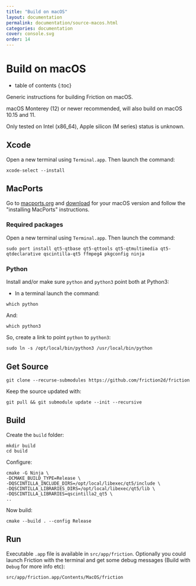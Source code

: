 ```yaml
---
title: "Build on macOS"
layout: documentation
permalink: documentation/source-macos.html
categories: documentation
cover: console.svg
order: 14
---
```


# Build on macOS

* table of contents
{:toc}

Generic instructions for building Friction on macOS.

macOS Monterey (12) or newer recommended, will also build on macOS 10.15 and 11.

Only tested on Intel (x86_64), Apple silicon (M series) status is unknown.

## Xcode

Open a new terminal using `Terminal.app`.
Then launch the command:

```
xcode-select --install
```

## MacPorts

Go to [macports.org](https://www.macports.org/) and [download](https://www.macports.org/install.php) for your macOS version and follow the "installing MacPorts" instructions.

### Required packages

Open a new terminal using `Terminal.app`.
Then launch the command:
```
sudo port install qt5-qtbase qt5-qttools qt5-qtmultimedia qt5-qtdeclarative qscintilla-qt5 ffmpeg4 pkgconfig ninja
```

### Python

Install and/or make sure `python` and `python3` point both at Python3:
* In a terminal launch the command:

```
which python
```

And:

```
which python3
```

So, create a link to point `python` to `python3`:

```
sudo ln -s /opt/local/bin/python3 /usr/local/bin/python
```

## Get Source

```
git clone --recurse-submodules https://github.com/friction2d/friction
```

Keep the source updated with:

```
git pull && git submodule update --init --recursive
```

## Build

Create the `build` folder:

```
mkdir build
cd build
```

Configure:

```shell
cmake -G Ninja \
-DCMAKE_BUILD_TYPE=Release \
-DQSCINTILLA_INCLUDE_DIRS=/opt/local/libexec/qt5/include \
-DQSCINTILLA_LIBRARIES_DIRS=/opt/local/libexec/qt5/lib \
-DQSCINTILLA_LIBRARIES=qscintilla2_qt5 \
..
```

Now build:

```
cmake --build . --config Release
```

## Run

Executable `.app` file is available in `src/app/friction`.
Optionally you could launch Friction with the terminal and get some debug messages (Build with `Debug` for more info etc):

```
src/app/friction.app/Contents/MacOS/friction
```

